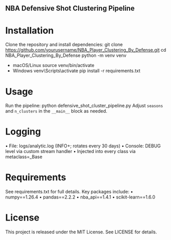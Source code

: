 ## NBA Defensive Shot Clustering Pipeline

# Installation
Clone the repository and install dependencies:
git clone https://github.com/yourusername/NBA_Player_Clustering_By_Defense.git
cd NBA_Player_Clustering_By_Defense
python -m venv venv
- macOS/Linux
source venv/bin/activate
- Windows
venv\Scripts\activate
pip install -r requirements.txt

# Usage
Run the pipeline:
python defensive_shot_cluster_pipeline.py
Adjust `seasons` and `n_clusters` in the `__main__` block as needed.

# Logging
• File: logs/analytic.log (INFO+; rotates every 30 days)
• Console: DEBUG level via custom stream handler
• Injected into every class via metaclass=_Base

# Requirements
See requirements.txt for full details. Key packages include:
• numpy==1.26.4
• pandas==2.2.2
• nba_api==1.4.1
• scikit-learn==1.6.0

# License
This project is released under the MIT License. See LICENSE for details.
